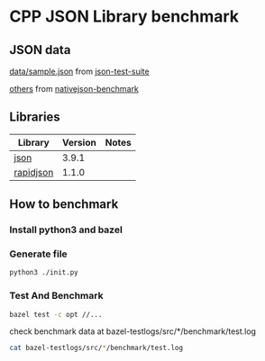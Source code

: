 # CPP JSON Library benchmark

## JSON data

[data/sample.json](https://github.com/KibaAmor/jsonlib-benchmark/blob/master/data/sample.json) from [json-test-suite](https://code.google.com/p/json-test-suite/downloads/list)

[others](https://github.com/KibaAmor/jsonlib-benchmark/tree/master/data) from [nativejson-benchmark](https://github.com/miloyip/nativejson-benchmark)

## Libraries

Library | Version | Notes
--------|---------|------
[json](https://github.com/nlohmann/json) | 3.9.1
[rapidjson](https://github.com/Tencent/rapidjson) | 1.1.0

## How to benchmark

### Install python3 and bazel

### Generate file

```bash
python3 ./init.py
```

### Test And Benchmark

```bash
bazel test -c opt //...
```
check benchmark data at bazel-testlogs/src/*/benchmark/test.log

```bash
cat bazel-testlogs/src/*/benchmark/test.log
```
